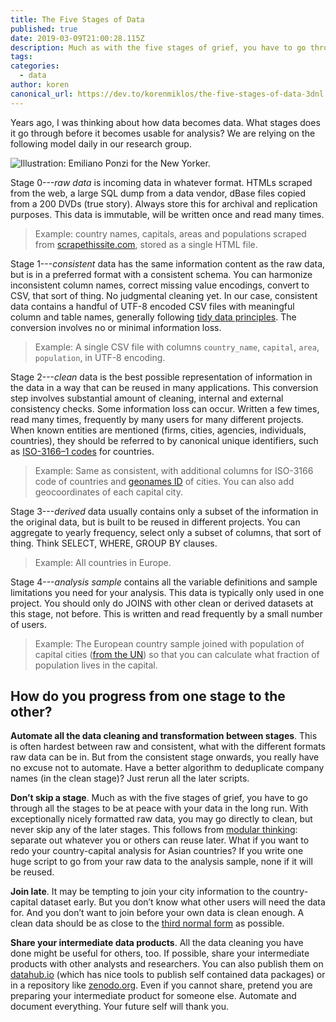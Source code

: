 ```yaml
---
title: The Five Stages of Data
published: true
date: 2019-03-09T21:00:28.115Z
description: Much as with the five stages of grief, you have to go through all the stages to be at peace with your data in the long run.
tags:
categories:
  - data
author: koren
canonical_url: https://dev.to/korenmiklos/the-five-stages-of-data-3dnl
---
```


Years ago, I was thinking about how data becomes data. What stages does it go through before it becomes usable for analysis? We are relying on the following model daily in our research group.

![Illustration: Emiliano Ponzi for the New Yorker.](https://thepracticaldev.s3.amazonaws.com/i/umqi13yq0uiiqycigsps.jpeg)

Stage 0---_raw data_ is incoming data in whatever format. HTMLs scraped from the web, a large SQL dump from a data vendor, dBase files copied from a 200 DVDs (true story). Always store this for archival and replication purposes. This data is immutable, will be written once and read many times.

> Example: country names, capitals, areas and populations scraped from [scrapethissite.com](https://scrapethissite.com/pages/simple/), stored as a single HTML file.

Stage 1---_consistent_ data has the same information content as the raw data, but is in a preferred format with a consistent schema. You can harmonize inconsistent column names, correct missing value encodings, convert to CSV, that sort of thing. No judgmental cleaning yet. In our case, consistent data contains a handful of UTF-8 encoded CSV files with meaningful column and table names, generally following [tidy data principles](http://vita.had.co.nz/papers/tidy-data.html). The conversion involves no or minimal information loss.

> Example: A single CSV file with columns `country_name`, `capital`, `area`, `population`, in UTF-8 encoding.

Stage 2---_clean_ data is the best possible representation of information in the data in a way that can be reused in many applications. This conversion step involves substantial amount of cleaning, internal and external consistency checks. Some information loss can occur. Written a few times, read many times, frequently by many users for many different projects. When known entities are mentioned (firms, cities, agencies, individuals, countries), they should be referred to by canonical unique identifiers, such as [ISO-3166–1 codes](https://datahub.io/core/country-list) for countries.

> Example: Same as consistent, with additional columns for ISO-3166 code of countries and [geonames ID](https://www.geonames.org/) of cities. You can also add geocoordinates of each capital city.

Stage 3---_derived_ data usually contains only a subset of the information in the original data, but is built to be reused in different projects. You can aggregate to yearly frequency, select only a subset of columns, that sort of thing. Think SELECT, WHERE, GROUP BY clauses.

> Example: All countries in Europe.

Stage 4---_analysis sample_ contains all the variable definitions and sample limitations you need for your analysis. This data is typically only used in one project. You should only do JOINS with other clean or derived datasets at this stage, not before. This is written and read frequently by a small number of users.

> Example: The European country sample joined with population of capital cities ([from the UN](https://unstats.un.org/unsd/demographic/products/dyb/City_Page.htm)) so that you can calculate what fraction of population lives in the capital.

## How do you progress from one stage to the other?

**Automate all the data cleaning and transformation between stages**. This is often hardest between raw and consistent, what with the different formats raw data can be in. But from the consistent stage onwards, you really have no excuse not to automate. Have a better algorithm to deduplicate company names (in the clean stage)? Just rerun all the later scripts.

**Don’t skip a stage**. Much as with the five stages of grief, you have to go through all the stages to be at peace with your data in the long run. With exceptionally nicely formatted raw data, you may go directly to clean, but never skip any of the later stages. This follows from [modular thinking](https://dev.to/korenmiklos/the-tupperware-approach-to-coding-1g74): separate out whatever you or others can reuse later. What if you want to redo your country-capital analysis for Asian countries? If you write one huge script to go from your raw data to the analysis sample, none if it will be reused.

**Join late**. It may be tempting to join your city information to the country-capital dataset early. But you don’t know what other users will need the data for. And you don’t want to join before your own data is clean enough. A clean data should be as close to the [third normal form](https://en.wikipedia.org/wiki/Database_normalization#Normal_forms) as possible.

**Share your intermediate data products**. All the data cleaning you have done might be useful for others, too. If possible, share your intermediate products with other analysts and researchers. You can also publish them on [datahub.io](https://datahub.io/) (which has nice tools to publish self contained data packages) or in a repository like [zenodo.org](https://zenodo.org/). Even if you cannot share, pretend you are preparing your intermediate product for someone else. Automate and document everything. Your future self will thank you.